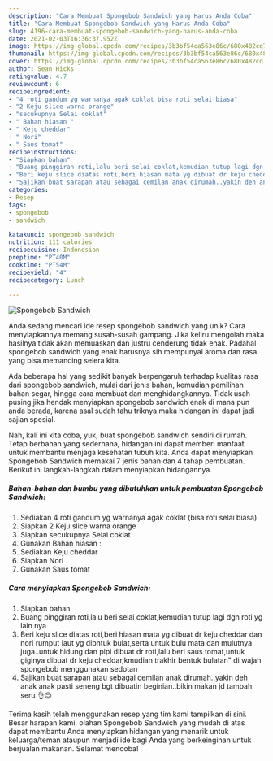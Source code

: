 ```yaml
---
description: "Cara Membuat Spongebob Sandwich yang Harus Anda Coba"
title: "Cara Membuat Spongebob Sandwich yang Harus Anda Coba"
slug: 4196-cara-membuat-spongebob-sandwich-yang-harus-anda-coba
date: 2021-02-03T16:36:37.952Z
image: https://img-global.cpcdn.com/recipes/3b3bf54ca563e86c/680x482cq70/spongebob-sandwich-foto-resep-utama.jpg
thumbnail: https://img-global.cpcdn.com/recipes/3b3bf54ca563e86c/680x482cq70/spongebob-sandwich-foto-resep-utama.jpg
cover: https://img-global.cpcdn.com/recipes/3b3bf54ca563e86c/680x482cq70/spongebob-sandwich-foto-resep-utama.jpg
author: Sean Hicks
ratingvalue: 4.7
reviewcount: 6
recipeingredient:
- "4 roti gandum yg warnanya agak coklat bisa roti selai biasa"
- "2 Keju slice warna orange"
- "secukupnya Selai coklat"
- " Bahan hiasan "
- " Keju cheddar"
- " Nori"
- " Saus tomat"
recipeinstructions:
- "Siapkan bahan"
- "Buang pinggiran roti,lalu beri selai coklat,kemudian tutup lagi dgn roti yg lain nya"
- "Beri keju slice diatas roti,beri hiasan mata yg dibuat dr keju cheddar dan nori rumput laut yg dibntuk bulat,serta untuk bulu mata dan mulutnya juga..untuk hidung dan pipi dibuat dr roti,lalu beri saus tomat,untuk giginya dibuat dr keju cheddar,kmudian trakhir bentuk bulatan&#34; di wajah spongebob menggunakan sedotan"
- "Sajikan buat sarapan atau sebagai cemilan anak dirumah..yakin deh anak anak pasti seneng bgt dibuatin beginian..bikin makan jd tambah seru 👌😊"
categories:
- Resep
tags:
- spongebob
- sandwich

katakunci: spongebob sandwich 
nutrition: 111 calories
recipecuisine: Indonesian
preptime: "PT40M"
cooktime: "PT54M"
recipeyield: "4"
recipecategory: Lunch

---
```



![Spongebob Sandwich](https://img-global.cpcdn.com/recipes/3b3bf54ca563e86c/680x482cq70/spongebob-sandwich-foto-resep-utama.jpg)

Anda sedang mencari ide resep spongebob sandwich yang unik? Cara menyiapkannya memang susah-susah gampang. Jika keliru mengolah maka hasilnya tidak akan memuaskan dan justru cenderung tidak enak. Padahal spongebob sandwich yang enak harusnya sih mempunyai aroma dan rasa yang bisa memancing selera kita.

Ada beberapa hal yang sedikit banyak berpengaruh terhadap kualitas rasa dari spongebob sandwich, mulai dari jenis bahan, kemudian pemilihan bahan segar, hingga cara membuat dan menghidangkannya. Tidak usah pusing jika hendak menyiapkan spongebob sandwich enak di mana pun anda berada, karena asal sudah tahu triknya maka hidangan ini dapat jadi sajian spesial.




Nah, kali ini kita coba, yuk, buat spongebob sandwich sendiri di rumah. Tetap berbahan yang sederhana, hidangan ini dapat memberi manfaat untuk membantu menjaga kesehatan tubuh kita. Anda dapat menyiapkan Spongebob Sandwich memakai 7 jenis bahan dan 4 tahap pembuatan. Berikut ini langkah-langkah dalam menyiapkan hidangannya.

<!--inarticleads1-->

##### Bahan-bahan dan bumbu yang dibutuhkan untuk pembuatan Spongebob Sandwich:

1. Sediakan 4 roti gandum yg warnanya agak coklat (bisa roti selai biasa)
1. Siapkan 2 Keju slice warna orange
1. Siapkan secukupnya Selai coklat
1. Gunakan  Bahan hiasan :
1. Sediakan  Keju cheddar
1. Siapkan  Nori
1. Gunakan  Saus tomat




<!--inarticleads2-->

##### Cara menyiapkan Spongebob Sandwich:

1. Siapkan bahan
1. Buang pinggiran roti,lalu beri selai coklat,kemudian tutup lagi dgn roti yg lain nya
1. Beri keju slice diatas roti,beri hiasan mata yg dibuat dr keju cheddar dan nori rumput laut yg dibntuk bulat,serta untuk bulu mata dan mulutnya juga..untuk hidung dan pipi dibuat dr roti,lalu beri saus tomat,untuk giginya dibuat dr keju cheddar,kmudian trakhir bentuk bulatan&#34; di wajah spongebob menggunakan sedotan
1. Sajikan buat sarapan atau sebagai cemilan anak dirumah..yakin deh anak anak pasti seneng bgt dibuatin beginian..bikin makan jd tambah seru 👌😊




Terima kasih telah menggunakan resep yang tim kami tampilkan di sini. Besar harapan kami, olahan Spongebob Sandwich yang mudah di atas dapat membantu Anda menyiapkan hidangan yang menarik untuk keluarga/teman ataupun menjadi ide bagi Anda yang berkeinginan untuk berjualan makanan. Selamat mencoba!
